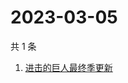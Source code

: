 # 2023-03-05

共 1 条

<!-- BEGIN -->
<!-- 最后更新时间 Sun Mar 05 2023 04:07:53 GMT+0800 (China Standard Time) -->

1. [进击的巨人最终季更新](https://www.zhihu.com/search?q=进击的巨人最终季更新)

<!-- END -->
